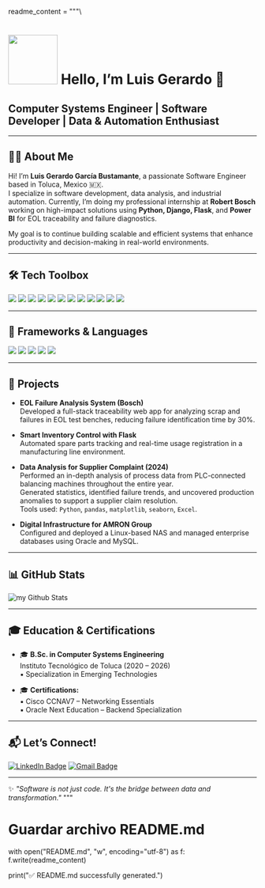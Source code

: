 readme_content = """\
# <img src="https://media1.giphy.com/media/v1.Y2lkPTc5MGI3NjExazVxeWZsMTc4NW95eGhmZ2V1bzNpMGd6b2RqbW13cTQ4dXdocDd0OSZlcD12MV9pbnRlcm5hbF9naWZfYnlfaWQmY3Q9Zw/1vlBgKjXEz1jTtsuiH/giphy.webp" width="100"/> Hello, I’m Luis Gerardo 👋

## **Computer Systems Engineer | Software Developer | Data & Automation Enthusiast**

---

## 👨‍💻 About Me

Hi! I’m **Luis Gerardo García Bustamante**, a passionate Software Engineer based in Toluca, Mexico 🇲🇽.  
I specialize in software development, data analysis, and industrial automation. Currently, I’m doing my professional internship at **Robert Bosch** working on high-impact solutions using **Python, Django, Flask**, and **Power BI** for EOL traceability and failure diagnostics.  

My goal is to continue building scalable and efficient systems that enhance productivity and decision-making in real-world environments.

---

## 🛠️ Tech Toolbox

<div id="badges">
  <img src="https://img.shields.io/badge/Python-3776AB?style=for-the-badge&logo=python&logoColor=white"/>
  <img src="https://img.shields.io/badge/Flask-000000?style=for-the-badge&logo=flask&logoColor=white"/>
  <img src="https://img.shields.io/badge/Django-092E20?style=for-the-badge&logo=django&logoColor=white"/>
  <img src="https://img.shields.io/badge/PowerBI-F2C811?style=for-the-badge&logo=powerbi&logoColor=black"/>
  <img src="https://img.shields.io/badge/Oracle-F80000?style=for-the-badge&logo=oracle&logoColor=white"/>
  <img src="https://img.shields.io/badge/MySQL-00758F?style=for-the-badge&logo=mysql&logoColor=white"/>
  <img src="https://img.shields.io/badge/MongoDB-4EA94B?style=for-the-badge&logo=mongodb&logoColor=white"/>
  <img src="https://img.shields.io/badge/Linux-FCC624?style=for-the-badge&logo=linux&logoColor=black"/>
  <img src="https://img.shields.io/badge/React-20232A?style=for-the-badge&logo=react&logoColor=61DAFB"/>
  <img src="https://img.shields.io/badge/HTML-E34F26?style=for-the-badge&logo=html5&logoColor=white"/>
  <img src="https://img.shields.io/badge/CSS-1572B6?style=for-the-badge&logo=css3&logoColor=white"/>
  <img src="https://img.shields.io/badge/JavaScript-F7DF1E?style=for-the-badge&logo=javascript&logoColor=black"/>
</div>

---

## 🔧 Frameworks & Languages

<div id="badges">
  <img src="https://img.shields.io/badge/Java-ED8B00?style=for-the-badge&logo=java&logoColor=white"/>
  <img src="https://img.shields.io/badge/C++-00599C?style=for-the-badge&logo=cplusplus&logoColor=white"/>
  <img src="https://img.shields.io/badge/Kotlin-0095D5?style=for-the-badge&logo=kotlin&logoColor=white"/>
  <img src="https://img.shields.io/badge/SpringBoot-6DB33F?style=for-the-badge&logo=springboot&logoColor=white"/>
  <img src="https://img.shields.io/badge/ReactNative-20232A?style=for-the-badge&logo=react&logoColor=61DAFB"/>
</div>

---

## 🚀 Projects

- **EOL Failure Analysis System (Bosch)**  
  Developed a full-stack traceability web app for analyzing scrap and failures in EOL test benches, reducing failure identification time by 30%.  

- **Smart Inventory Control with Flask**  
  Automated spare parts tracking and real-time usage registration in a manufacturing line environment.  

- **Data Analysis for Supplier Complaint (2024)**  
  Performed an in-depth analysis of process data from PLC-connected balancing machines throughout the entire year.  
  Generated statistics, identified failure trends, and uncovered production anomalies to support a supplier claim resolution.  
  Tools used: `Python`, `pandas`, `matplotlib`, `seaborn`, `Excel`.

- **Digital Infrastructure for AMRON Group**  
  Configured and deployed a Linux-based NAS and managed enterprise databases using Oracle and MySQL.

---

## 📊 GitHub Stats

<img align="center" src="https://github-readme-stats.vercel.app/api?username=LuisGabu7&include_all_commits=true&count_private=true&show_icons=true&line_height=20&title_color=2B5BBD&icon_color=1124BB&text_color=A1A1A1&bg_color=0,000000,130F40" alt="my Github Stats"/>

---

## 🎓 Education & Certifications

- 🎓 **B.Sc. in Computer Systems Engineering**  
  Instituto Tecnológico de Toluca (2020 – 2026)  
  ▪️ Specialization in Emerging Technologies

- 🎓 **Certifications:**  
  ▪️ Cisco CCNAV7 – Networking Essentials  
  ▪️ Oracle Next Education – Backend Specialization

---

## 📬 Let’s Connect!

<div id="badges">
  <a href="https://linkedin.com/in/tu-linkedin"><img src="https://img.shields.io/badge/LinkedIn-blue?style=for-the-badge&logo=linkedin&logoColor=white" alt="LinkedIn Badge"/></a>
  <a href="mailto:luisgabu7@gmail.com"><img src="https://img.shields.io/badge/Email-D14836?style=for-the-badge&logo=gmail&logoColor=white" alt="Gmail Badge"/></a>
</div>

---

✨ *"Software is not just code. It's the bridge between data and transformation."*
"""

# Guardar archivo README.md
with open("README.md", "w", encoding="utf-8") as f:
    f.write(readme_content)

print("✅ README.md successfully generated.")
